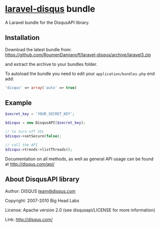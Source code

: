 # [laravel-disqus](http://roumen.it/projects/laravel-disqus) bundle

A Laravel bundle for the DisqusAPI library.


## Installation

Download the latest bundle from: https://github.com/RoumenDamianoff/laravel-disqus/archive/laravel3.zip

and extract the archive to your bundles folder.

To autoload the bundle you need to edit your ``application/bundles.php`` end add:

```php
'disqus' => array('auto' => true)
```

## Example

```php
$secret_key = 'YOUR_SECRET_KEY';

$disqus = new DisqusAPI($secret_key);

// to turn off SSL
$disqus->setSecure(false);

// call the API
$disqus->trends->listThreads();
```

Documentation on all methods, as well as general API usage can be found at http://disqus.com/api/


## About DisqusAPI library

Author:		DISQUS <team@disqus.com>

Copyright:	2007-2010 Big Head Labs

License:        Apache version 2.0 (see disqusapi/LICENSE for more information)

Link:		http://disqus.com/